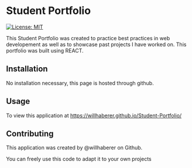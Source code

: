 # Student Portfolio

[![License: MIT](https://img.shields.io/badge/License-MIT-yellow.svg)](https://opensource.org/licenses/MIT)

This Student Portfolio was created to practice best practices in web developement as well as to showcase past projects I have worked on. This portfolio was built using REACT.

## Installation

No installation necessary, this page is hosted through github.

## Usage

To view this application at https://willhaberer.github.io/Student-Portfolio/

## Contributing

This application was created by @willhaberer on Github.

You can freely use this code to adapt it to your own projects
